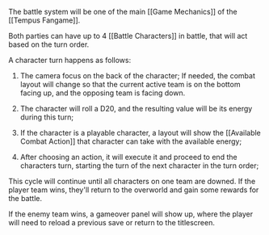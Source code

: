 The battle system will be one of the main [[Game Mechanics]] of the [[Tempus Fangame]].

Both parties can have up to 4 [[Battle Characters]] in battle, that will act based on the turn order.

A character turn happens as follows:

1. The camera focus on the back of the character;
    If needed, the combat layout will change so that the current active team is on the bottom facing up, and the opposing team is facing down.

2. The character will roll a D20, and the resulting value will be its energy during this turn;

4. If the character is a playable character, a layout will show the [[Available Combat Action]] that character can take with the available energy;

6. After choosing an action, it will execute it and proceed to end the characters turn, starting the turn of the next character in the turn order;

This cycle will continue until all characters on one team are downed.
If the player team wins, they'll return to the overworld and gain some rewards for the battle.

If the enemy team wins, a gameover panel will show up, where the player will need to reload a previous save or return to the titlescreen.

